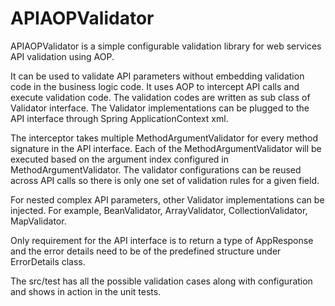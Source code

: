 # APIAOPValidator

APIAOPValidator is a simple configurable validation library for web services API validation using AOP.

It can be used to validate API parameters without embedding validation code in the business logic code. It uses AOP to intercept API calls and execute validation code. The validation codes are written as sub class of Validator interface. The Validator implementations can be plugged to the API interface through Spring ApplicationContext xml.

The interceptor takes multiple MethodArgumentValidator for every method signature in the API interface. Each of the MethodArgumentValidator will be executed based on the argument index configured in MethodArgumentValidator. The validator configurations can be reused across API calls so there is only one set of validation rules for a given field.

For nested complex API parameters, other Validator implementations can be injected. For example, BeanValidator, ArrayValidator, CollectionValidator, MapValidator.

Only requirement for the API interface is to return a type of AppResponse and the error details need to be of the predefined structure under ErrorDetails class.

The src/test has all the possible validation cases along with configuration and shows in action in the unit tests.
